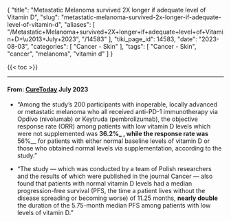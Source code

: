 {
    "title": "Metastatic Melanoma survived 2X longer if adequate level of Vitamin D",
    "slug": "metastatic-melanoma-survived-2x-longer-if-adequate-level-of-vitamin-d",
    "aliases": [
        "/Metastatic+Melanoma+survived+2X+longer+if+adequate+level+of+Vitamin+D+\u2013+July+2023",
        "/14583"
    ],
    "tiki_page_id": 14583,
    "date": "2023-08-03",
    "categories": [
        "Cancer - Skin"
    ],
    "tags": [
        "Cancer - Skin",
        "cancer",
        "melanoma",
        "vitamin d"
    ]
}


{{< toc >}} 

---

#### From: [CureToday](https://www.curetoday.com/view/vitamin-d-maintenance-should-be-standard-for-advanced-melanoma) July 2023

* “Among the study’s 200 participants with inoperable, locally advanced or metastatic melanoma who all received anti-PD-1 immunotherapy via Opdivo (nivolumab) or Keytruda (pembrolizumab), the objective response rate (ORR) among patients with low vitamin D levels which were not supplemented was  **36.2%_ , while the response rate was** 56%__ for patients with either normal baseline levels of vitamin D or those who obtained normal levels via supplementation, according to the study.”

* “The study — which was conducted by a team of Polish researchers and the results of which were published in the journal Cancer — also found that patients with normal vitamin D levels had a median progression-free survival (PFS, the time a patient lives without the disease spreading or becoming worse) of 11.25 months, **nearly double**  the duration of the 5.75-month median PFS among patients with low levels of vitamin D.”